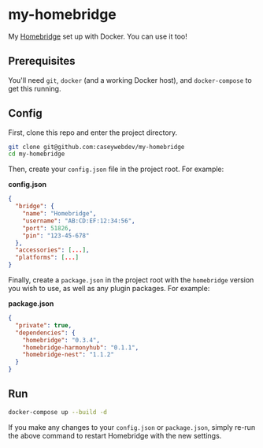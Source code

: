 # my-homebridge

My [Homebridge] set up with Docker. You can use it too!

## Prerequisites

You'll need `git`, `docker` (and a working Docker host), and `docker-compose` to
get this running.

## Config

First, clone this repo and enter the project directory.

```bash
git clone git@github.com:caseywebdev/my-homebridge
cd my-homebridge
```

Then, create your `config.json` file in the project root. For example:

**config.json**

```json
{
  "bridge": {
    "name": "Homebridge",
    "username": "AB:CD:EF:12:34:56",
    "port": 51826,
    "pin": "123-45-678"
  },
  "accessories": [...],
  "platforms": [...]
}
```

Finally, create a `package.json` in the project root with the `homebridge`
version you wish to use, as well as any plugin packages. For example:

**package.json**

```json
{
  "private": true,
  "dependencies": {
    "homebridge": "0.3.4",
    "homebridge-harmonyhub": "0.1.1",
    "homebridge-nest": "1.1.2"
  }
}
```

## Run

```bash
docker-compose up --build -d
```

If you make any changes to your `config.json` or `package.json`, simply re-run
the above command to restart Homebridge with the new settings.

[Homebridge]: https://github.com/nfarina/homebridge

